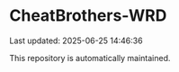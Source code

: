 # CheatBrothers-WRD

Last updated: 2025-06-25 14:46:36

This repository is automatically maintained.

